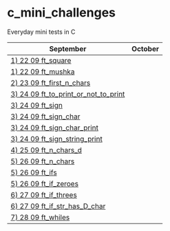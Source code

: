 # c_mini_challenges
Everyday mini tests in C

September| October |
-------------|-------------|
[1) 22 09 ft_square](https://github.com/Ysoroko/c_mini_challenges/blob/main/1_22_09_ft_square.MD) |  |
[1) 22 09 ft_mushka](https://github.com/Ysoroko/c_mini_challenges/blob/main/1_22_09_ft_mushka.MD) |  |
[2) 23 09 ft_first_n_chars](https://github.com/Ysoroko/c_mini_challenges/blob/main/2_23_09_ft_first_n_chars.MD) | |
[3) 24 09 ft_to_print_or_not_to_print](https://github.com/Ysoroko/c_mini_challenges/blob/main/3_24_09_ft_to_print_or_not_to_print.MD) | |
[3) 24 09 ft_sign](https://github.com/Ysoroko/c_mini_challenges/blob/main/3_24_09_ft_sign.MD) | |
[3) 24 09 ft_sign_char](https://github.com/Ysoroko/c_mini_challenges/blob/main/3_24_09_ft_sign_char.MD) | |
[3) 24 09 ft_sign_char_print](https://github.com/Ysoroko/c_mini_challenges/blob/main/3_24_09_ft_sign_char_print.MD) | |
[3) 24 09 ft_sign_string_print](https://github.com/Ysoroko/c_mini_challenges/blob/main/3_24_09_ft_sign_string_print.MD) | |
[4) 25 09 ft_n_chars_d](https://github.com/Ysoroko/c_mini_challenges/blob/main/4_25_09_ft_n_chars_d.MD) | |
[5) 26 09 ft_n_chars](https://github.com/Ysoroko/c_mini_challenges/blob/main/5_26_09_ft_n_chars.MD) | |
[5) 26 09 ft_ifs](https://github.com/Ysoroko/c_mini_challenges/blob/main/5_26_09_ft_ifs.MD) | |
[5) 26 09 ft_if_zeroes](https://github.com/Ysoroko/c_mini_challenges/blob/main/5_26_09_ft_if_zeroes.MD) | |
[6) 27 09 ft_if_threes](https://github.com/Ysoroko/c_mini_challenges/blob/main/6_27_09_ft_if_threes.MD) | |
[6) 27 09 ft_if_str_has_D_char](https://github.com/Ysoroko/c_mini_challenges/blob/main/6_27_09_ft_if_str_has_D_char.MD) | |
[7) 28 09 ft_whiles](https://github.com/Ysoroko/c_mini_challenges/blob/main/7_28_09_ft_whiles.MD) | |

